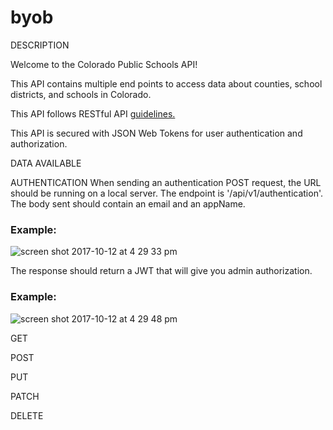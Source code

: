 # byob
DESCRIPTION

Welcome to the Colorado Public Schools API!

This API contains multiple end points to access data about counties, school districts, and schools in Colorado.

This API follows RESTful API [guidelines.](https://github.com/Microsoft/api-guidelines)

This API is secured with JSON Web Tokens for user authentication and authorization.

DATA AVAILABLE

AUTHENTICATION
When sending an authentication POST request, the URL should be running on a local server. 
The endpoint is '/api/v1/authentication'.
The body sent should contain an email and an appName.
### Example:
![screen shot 2017-10-12 at 4 29 33 pm](https://user-images.githubusercontent.com/26985984/31522428-fc564e7e-af6a-11e7-9833-e8aaa61bdcbf.png)

The response should return a JWT that will give you admin authorization.
### Example:
![screen shot 2017-10-12 at 4 29 48 pm](https://user-images.githubusercontent.com/26985984/31522474-22e68720-af6b-11e7-81c1-f64085a4d754.png)

GET

POST

PUT

PATCH

DELETE
